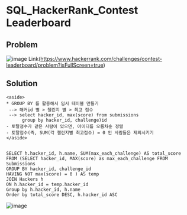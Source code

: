 # SQL_HackerRank_Contest Leaderboard

## Problem
![image](https://user-images.githubusercontent.com/99947811/171572587-d681ef11-842f-49ab-8847-b2d4b9e8fbec.png)
Link(https://www.hackerrank.com/challenges/contest-leaderboard/problem?isFullScreen=true)


## Solution
    <aside>
    * GROUP BY 를 활용해서 임시 테이블 만들기
     --> 해커id 별 > 챌린지 별 > 최고 점수
     --> select hacker_id, max(score) from submissions
          group by hacker_id, challenge)id
    - 토탈점수가 같은 사람이 있으면, 아이디를 오름차순 정렬
    - 토탈점수(즉, SUM(각 챌린지별 최고점수) = 0 인 사람들은 제외시키기
    </aside>


    SELECT h.hacker_id, h.name, SUM(max_each_challenge) AS total_score 
    FROM (SELECT hacker_id, MAX(score) as max_each_challenge FROM Submissions
    GROUP BY hacker_id, challenge_id
    HAVING NOT max(score) = 0 ) AS temp
    JOIN Hackers h
    ON h.hacker_id = temp.hacker_id
    Group by h.hacker_id, h.name
    Order by total_score DESC, h.hacker_id ASC
![image](https://user-images.githubusercontent.com/99947811/171586802-48e2833f-a661-4396-82a8-0ac01d3ddacb.png)
